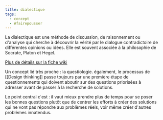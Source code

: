 ```yaml
---
title: dialectique
tags:
  - concept
  - Afairepousser
---
```

La dialectique est une méthode de discussion, de raisonnement ou d'analyse qui cherche à découvrir la vérité par le dialogue contradictoire de différentes opinions ou idées. Elle est souvent associée à la philosophie de Socrate, Platon et Hegel.

[Plus de détails sur la fiche wiki](https://fr.wikipedia.org/wiki/Dialectique)

Un concept lié très proche : la questiologie. également, le processus de [[Design thinking]] passe toujours par une première étape de questionnements qui doivent aboutir sur des questions priorisées à adresser avant de passer à la recherche de solutions.

Le point central c'est : il vaut mieux prendre plus de temps pour se poser les bonnes questions plutôt que de centrer les efforts à créer des solutions qui ne vont pas répondre aux problèmes réels, voir même créer d'autres problèmes innatendus. 